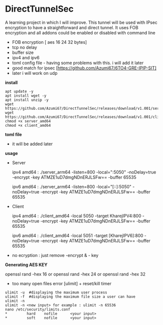 # DirectTunnelSec
A learning project in which I will improve. This tunnel will be used with IPsec encryption to have a straightforward and direct tunnel. It uses FOB encryption and all addons could be enabled or disabled with command line
- FOB encryption [ aes 16 24 32 bytes]
- tcp no delay
- buffer size
- ipv4 and ipv6
- toml config file - having some problems with this. i will add it later
- good match for ipsec [https://github.com/Azumi67/6TO4-GRE-IPIP-SIT]
- later i will work on udp

**install**

```
apt update -y
apt install wget -y
apt install unzip -y
wget https://github.com/Azumi67/DirectTunnelSec/releases/download/v1.001/server_amd64
wget https://github.com/Azumi67/DirectTunnelSec/releases/download/v1.001/client_amd64
chmod +x server_amd64
chmod +x client_amd64

```

**toml file**

- it will be added later

**usage**
  
- Server
   
  ipv4 amd64 : ./server_arm64 -listen=800 -local=":5050" -noDelay=true -encrypt -key ATMZE1uD7dmgNDnERJLSFw== -buffer 65535
  
  ipv6 amd64 : ./server_arm64 -listen=800 -local="[::]:5050" -noDelay=true -encrypt -key ATMZE1uD7dmgNDnERJLSFw== -buffer 65535
  
 - Client
   
   ipv4 amd64 : ./client_amd64 -local 5050 -target KharejIPV4:800 -noDelay=true -encrypt -key ATMZE1uD7dmgNDnERJLSFw== -buffer 65535
   
   ipv6 amd64 : ./client_amd64 -local 5051 -target [KharejIPV6]:800 -noDelay=true -encrypt -key ATMZE1uD7dmgNDnERJLSFw== -buffer 65535

- no ecryption : just remove -encrypt & - key

**Generating AES KEY**
  
openssl rand -hex 16  or openssl rand -hex 24  or openssl rand -hex 32

- too many open files error [ulimit]  + reset/kill timer 

```
ulimit -u  #displaying the maximum user process
ulimit -f  #displaying the maximum file size a user can have
ulimit -n
ulimit -n <new input> for example : ulimit -n 65536
nano /etc/security/limits.conf
*         hard    nofile      <your input>
*         soft    nofile      <your input>

```
